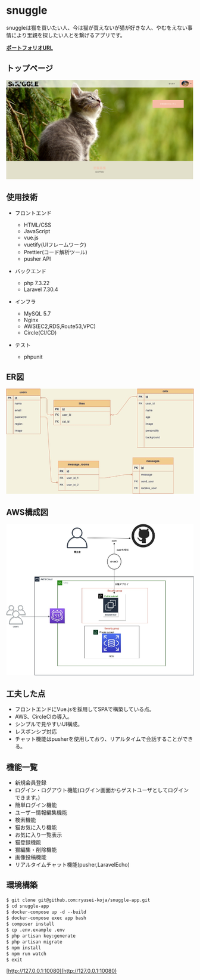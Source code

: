 
# snuggle

snuggleは猫を買いたい人、今は猫が買えないが猫が好きな人、やむをえない事情により里親を探したい人とを繋げるアプリです。

**[ポートフォリオURL](https://portfolio.snuggle-app.com/)**

## トップページ

<p align="center">
<img src="./README-images/toppage.png">
</p>

## 使用技術
* フロントエンド
    * HTML/CSS
    * JavaScript
    * vue.js
    * vuetify(UIフレームワーク)
    * Prettier(コード解析ツール)
    * pusher API

* バックエンド
    * php 7.3.22
    * Laravel 7.30.4

* インフラ
    * MySQL 5.7
    * Nginx
    * AWS(EC2,RDS,Route53,VPC)
    * Circle(CI/CD)

* テスト
    * phpunit

## ER図
<p align="center">
<img src="./README-images/snuggle-db.jpg">
</p>

## AWS構成図

<p align="center">
<img src="./README-images/snuggle-aws.jpg">
</p>

## 工夫した点
* フロントエンドにVue.jsを採用してSPAで構築している点。
* AWS、CircleCIの導入。
* シンプルで見やすいUI構成。
* レスポンシブ対応
* チャット機能はpusherを使用しており、リアルタイムで会話することができる。


## 機能一覧
* 新規会員登録
* ログイン・ログアウト機能(ログイン画面からゲストユーザとしてログインできます。)
* 簡単ログイン機能
* ユーザー情報編集機能
* 検索機能
* 猫お気に入り機能
* お気に入り一覧表示
* 猫登録機能
* 猫編集・削除機能
* 画像投稿機能
* リアルタイムチャット機能(pusher,LaravelEcho)

## 環境構築
```
$ git clone git@github.com:ryusei-koja/snuggle-app.git
$ cd snuggle-app
$ docker-compose up -d --build
$ docker-compose exec app bash
$ composer install
$ cp .env.example .env
$ php artisan key:generate
$ php artisan migrate
$ npm install
$ npm run watch
$ exit
```
[http://127.0.0.1:10080](http://127.0.0.1:10080)
